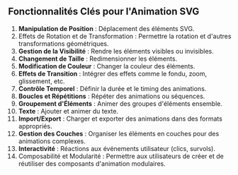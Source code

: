 ## Fonctionnalités Clés pour l'Animation SVG

1. **Manipulation de Position** : Déplacement des éléments SVG.
2. Effets de Rotation et de Transformation : Permettre la rotation et d'autres transformations géométriques.
2. **Gestion de la Visibilité** : Rendre les éléments visibles ou invisibles.
3. **Changement de Taille** : Redimensionner les éléments.
4. **Modification de Couleur** : Changer la couleur des éléments.
5. **Effets de Transition** : Intégrer des effets comme le fondu, zoom, glissement, etc.
6. **Contrôle Temporel** : Définir la durée et le timing des animations.
7. **Boucles et Répétitions** : Répéter des animations ou séquences.
8. **Groupement d'Éléments** : Animer des groupes d'éléments ensemble.
9. **Texte** : Ajouter et animer du texte.
10. **Import/Export** : Charger et exporter des animations dans des formats appropriés.
11. **Gestion des Couches** : Organiser les éléments en couches pour des animations complexes.
12. **Interactivité** : Réactions aux événements utilisateur (clics, survols).
13. Composabilité et Modularité : Permettre aux utilisateurs de créer et de réutiliser des composants d'animation modulaires.
